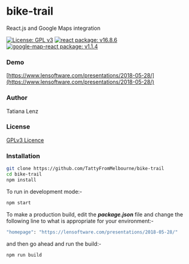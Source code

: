 # bike-trail
React.js and Google Maps integration

[![License: GPL v3](https://img.shields.io/badge/License-GPL%20v3-blue.svg)](https://www.gnu.org/licenses/gpl-3.0)
[![react package: v16.8.6](https://img.shields.io/badge/react%20package%3A-%20v16.8.6-blue.svg?style=flat)](https://www.npmjs.com/package/react)
[![google-map-react package: v1.1.4](https://img.shields.io/badge/google--map--react%20package-v1.1.4-blue.svg?style=flat)](https://www.npmjs.com/package/google-map-react)

### Demo

[https://www.lensoftware.com/presentations/2018-05-28/](https://www.lensoftware.com/presentations/2018-05-28/)

### Author

Tatiana Lenz

### License

[GPLv3 Licence](https://opensource.org/licenses/GPL-3.0)

### Installation

```bash
git clone https://github.com/TattyFromMelbourne/bike-trail
cd bike-trail
npm install
```

To run in development mode:-

```bash
npm start
```
To make a production build, edit the *__package.json__* file and change the following line to what is appropriate for your environment:-


```bash
"homepage": "https://lensoftware.com/presentations/2018-05-28/"
  ```
and then go ahead and run the build:-

```bash
npm run build

```
